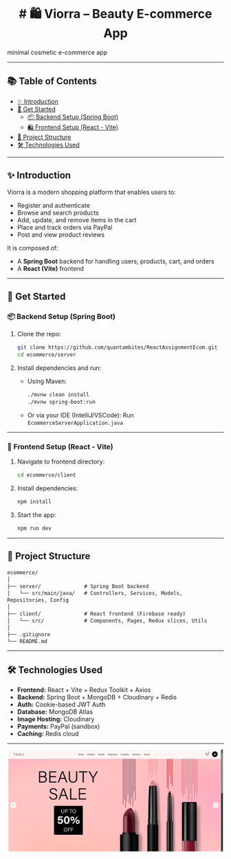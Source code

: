 <h1 align="center"># 🛍️ Viorra – Beauty E-commerce App</h1>

minimal cosmetic e-commerce app

---

## 📚 Table of Contents

- [✨ Introduction](#-introduction)
- [🚀 Get Started](#-get-started)
  - [📦 Backend Setup (Spring Boot)](#-backend-setup-spring-boot)
  - [🛍️ Frontend Setup (React - Vite)](#-frontend-setup-react)
- [📂 Project Structure](#-project-structure)
- [🛠️ Technologies Used](#️-technologies-used)
---

## ✨ Introduction

Viorra is a modern shopping platform that enables users to:

- Register and authenticate
- Browse and search products
- Add, update, and remove items in the cart
- Place and track orders via PayPal
- Post and view product reviews

It is composed of:
- A **Spring Boot** backend for handling users, products, cart, and orders
- A **React (Vite)** frontend 

---

## 🚀 Get Started

### 📦 Backend Setup (Spring Boot)

1. Clone the repo:
   ```bash
   git clone https://github.com/quantambites/ReactAssignmentEcom.git
   cd ecommerce/server
   ```

2. Install dependencies and run:
   - Using Maven:
     ```bash
     ./mvnw clean install
     ./mvnw spring-boot:run
     ```

   - Or via your IDE (IntelliJ/VSCode): Run `EcommerceServerApplication.java`

---

### 📱 Frontend Setup (React - Vite)

1. Navigate to frontend directory:
   ```bash
   cd ecommerce/client
   ```

2. Install dependencies:
   ```bash
   npm install
   ```


4. Start the app:
   ```bash
   npm run dev
   ```

---


## 📂 Project Structure

```
ecommerce/
│
├── server/              # Spring Boot backend
│   └── src/main/java/   # Controllers, Services, Models, Repositories, Config
│
├── client/              # React frontend (Firebase ready)
│   └── src/             # Components, Pages, Redux slices, Utils
│
├── .gitignore
└── README.md
```

---

## 🛠️ Technologies Used

- **Frontend:** React + Vite + Redux Toolkit + Axios
- **Backend:** Spring Boot + MongoDB + Cloudinary + Redis
- **Auth:** Cookie-based JWT Auth
- **Database:** MongoDB Atlas
- **Image Hosting:** Cloudinary
- **Payments:** PayPal (sandbox)
- **Caching:** Redis cloud


---





<p align="center">
  <img src="home.png" alt="App Screenshot" width="500"/>
</p>
